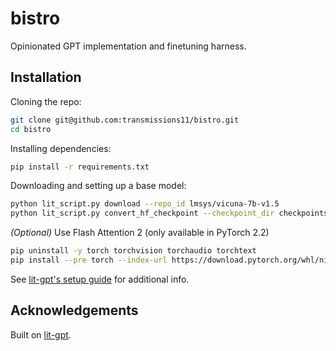 # bistro

Opinionated GPT implementation and finetuning harness.

## Installation

Cloning the repo:

```sh
git clone git@github.com:transmissions11/bistro.git
cd bistro
```

Installing dependencies:

```sh
pip install -r requirements.txt
```

Downloading and setting up a base model:

```sh
python lit_script.py download --repo_id lmsys/vicuna-7b-v1.5
python lit_script.py convert_hf_checkpoint --checkpoint_dir checkpoints/lmsys/vicuna-7b-v1.5 --dtype bfloat16
```

_(Optional)_ Use Flash Attention 2 (only available in PyTorch 2.2)

```bash
pip uninstall -y torch torchvision torchaudio torchtext
pip install --pre torch --index-url https://download.pytorch.org/whl/nightly/cu121
```

See [lit-gpt's setup guide](https://github.com/Lightning-AI/lit-gpt#setup) for additional info.

## Acknowledgements

Built on [lit-gpt](https://github.com/Lightning-AI/lit-gpt).
